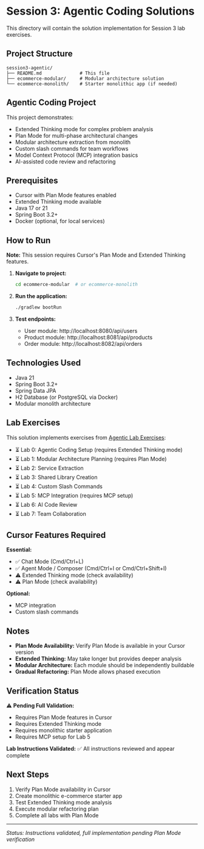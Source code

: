 # Session 3: Agentic Coding Solutions

This directory will contain the solution implementation for Session 3 lab exercises.

## Project Structure

```
session3-agentic/
├── README.md              # This file
├── ecommerce-modular/     # Modular architecture solution
└── ecommerce-monolith/    # Starter monolithic app (if needed)
```

## Agentic Coding Project

This project demonstrates:
- Extended Thinking mode for complex problem analysis
- Plan Mode for multi-phase architectural changes
- Modular architecture extraction from monolith
- Custom slash commands for team workflows
- Model Context Protocol (MCP) integration basics
- AI-assisted code review and refactoring

## Prerequisites

- Cursor with Plan Mode features enabled
- Extended Thinking mode available
- Java 17 or 21
- Spring Boot 3.2+
- Docker (optional, for local services)

## How to Run

**Note:** This session requires Cursor's Plan Mode and Extended Thinking features. 

1. **Navigate to project:**
   ```bash
   cd ecommerce-modular  # or ecommerce-monolith
   ```

2. **Run the application:**
   ```bash
   ./gradlew bootRun
   ```

3. **Test endpoints:**
   - User module: http://localhost:8080/api/users
   - Product module: http://localhost:8081/api/products
   - Order module: http://localhost:8082/api/orders

## Technologies Used

- Java 21
- Spring Boot 3.2+
- Spring Data JPA
- H2 Database (or PostgreSQL via Docker)
- Modular monolith architecture

## Lab Exercises

This solution implements exercises from [Agentic Lab Exercises](../agentic_labs.md):

- ⏳ Lab 0: Agentic Coding Setup (requires Extended Thinking mode)
- ⏳ Lab 1: Modular Architecture Planning (requires Plan Mode)
- ⏳ Lab 2: Service Extraction
- ⏳ Lab 3: Shared Library Creation
- ⏳ Lab 4: Custom Slash Commands
- ⏳ Lab 5: MCP Integration (requires MCP setup)
- ⏳ Lab 6: AI Code Review
- ⏳ Lab 7: Team Collaboration

## Cursor Features Required

**Essential:**
- ✅ Chat Mode (Cmd/Ctrl+L)
- ✅ Agent Mode / Composer (Cmd/Ctrl+I or Cmd/Ctrl+Shift+I)
- ⚠️ Extended Thinking mode (check availability)
- ⚠️ Plan Mode (check availability)

**Optional:**
- MCP integration
- Custom slash commands

## Notes

- **Plan Mode Availability:** Verify Plan Mode is available in your Cursor version
- **Extended Thinking:** May take longer but provides deeper analysis
- **Modular Architecture:** Each module should be independently buildable
- **Gradual Refactoring:** Plan Mode allows phased execution

## Verification Status

⚠️ **Pending Full Validation:**
- Requires Plan Mode features in Cursor
- Requires Extended Thinking mode
- Requires monolithic starter application
- Requires MCP setup for Lab 5

**Lab Instructions Validated:** ✅ All instructions reviewed and appear complete

## Next Steps

1. Verify Plan Mode availability in Cursor
2. Create monolithic e-commerce starter app
3. Test Extended Thinking mode analysis
4. Execute modular refactoring plan
5. Complete all labs with Plan Mode

---

*Status: Instructions validated, full implementation pending Plan Mode verification*


